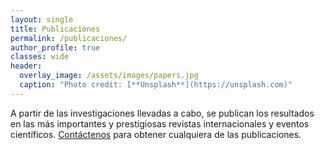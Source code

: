 ```yaml
---
layout: single
title: Publicaciones
permalink: /publicaciones/
author_profile: true
classes: wide
header:
  overlay_image: /assets/images/papers.jpg
  caption: "Photo credit: [**Unsplash**](https://unsplash.com)"
---
```


A partir de las investigaciones llevadas a cabo, se publican los resultados en las más importantes y prestigiosas revistas internacionales y eventos científicos. [Contáctenos](https://spamty.eu/show/v6/1068/43d50a9c963e7be954d12cb8) para obtener cualquiera de las publicaciones.

 <script src="https://bibbase.org/show?bib=http%3A%2F%2Ftransfer.sh%2Fq45gU4%2Fisistan.bib&commas=true&jsonp=1"></script> 
